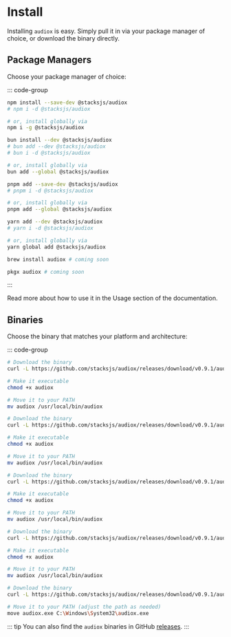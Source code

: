 # Install

Installing `audiox` is easy. Simply pull it in via your package manager of choice, or download the binary directly.

## Package Managers

Choose your package manager of choice:

::: code-group

```sh [npm]
npm install --save-dev @stacksjs/audiox
# npm i -d @stacksjs/audiox

# or, install globally via
npm i -g @stacksjs/audiox
```

```sh [bun]
bun install --dev @stacksjs/audiox
# bun add --dev @stacksjs/audiox
# bun i -d @stacksjs/audiox

# or, install globally via
bun add --global @stacksjs/audiox
```

```sh [pnpm]
pnpm add --save-dev @stacksjs/audiox
# pnpm i -d @stacksjs/audiox

# or, install globally via
pnpm add --global @stacksjs/audiox
```

```sh [yarn]
yarn add --dev @stacksjs/audiox
# yarn i -d @stacksjs/audiox

# or, install globally via
yarn global add @stacksjs/audiox
```

```sh [brew]
brew install audiox # coming soon
```

```sh [pkgx]
pkgx audiox # coming soon
```

:::

Read more about how to use it in the Usage section of the documentation.

## Binaries

Choose the binary that matches your platform and architecture:

::: code-group

```sh [macOS (arm64)]
# Download the binary
curl -L https://github.com/stacksjs/audiox/releases/download/v0.9.1/audiox-darwin-arm64 -o audiox

# Make it executable
chmod +x audiox

# Move it to your PATH
mv audiox /usr/local/bin/audiox
```

```sh [macOS (x64)]
# Download the binary
curl -L https://github.com/stacksjs/audiox/releases/download/v0.9.1/audiox-darwin-x64 -o audiox

# Make it executable
chmod +x audiox

# Move it to your PATH
mv audiox /usr/local/bin/audiox
```

```sh [Linux (arm64)]
# Download the binary
curl -L https://github.com/stacksjs/audiox/releases/download/v0.9.1/audiox-linux-arm64 -o audiox

# Make it executable
chmod +x audiox

# Move it to your PATH
mv audiox /usr/local/bin/audiox
```

```sh [Linux (x64)]
# Download the binary
curl -L https://github.com/stacksjs/audiox/releases/download/v0.9.1/audiox-linux-x64 -o audiox

# Make it executable
chmod +x audiox

# Move it to your PATH
mv audiox /usr/local/bin/audiox
```

```sh [Windows (x64)]
# Download the binary
curl -L https://github.com/stacksjs/audiox/releases/download/v0.9.1/audiox-windows-x64.exe -o audiox.exe

# Move it to your PATH (adjust the path as needed)
move audiox.exe C:\Windows\System32\audiox.exe
```

::: tip
You can also find the `audiox` binaries in GitHub [releases](https://github.com/stacksjs/audiox/releases).
:::
